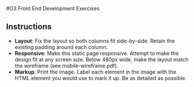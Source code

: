 #O3 Front End Development Exercises

## Instructions

- **Layout**: Fix the layout so both columns fit side-by-side. Retain the existing padding around each column. 
- **Responsive**: Make this static page responsive. Attempt to make the design fit at any screen size. Below 480px wide, make the layout match the wireframe (see mobile-wireframe.pdf). 
- **Markup**: Print the image. Label each element in the image with the HTML element you would use to mark it up. Be as detailed as possible. 
